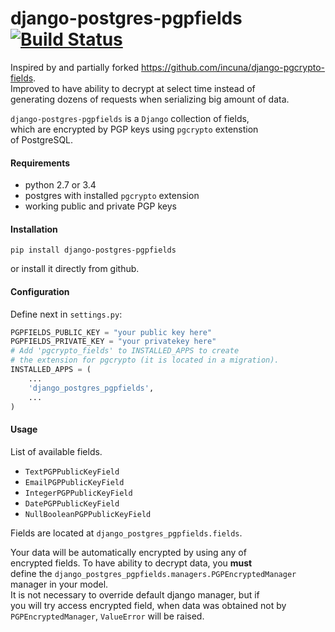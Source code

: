 # django-postgres-pgpfields [![Build Status](https://travis-ci.org/coldmind/django-postgres-pgpfields.svg?branch=master)](https://travis-ci.org/coldmind/django-postgres-pgpfields?branch=master)

Inspired by and partially forked https://github.com/incuna/django-pgcrypto-fields.  
Improved to have ability to decrypt at select time instead of  
generating dozens of requests when serializing big amount of data.

`django-postgres-pgpfields` is a `Django` collection of fields,  
which are encrypted by PGP keys using `pgcrypto` extenstion  
of PostgreSQL.

#### Requirements

 - python 2.7 or 3.4
 - postgres with installed `pgcrypto` extension
 - working public and private PGP keys

#### Installation

```
pip install django-postgres-pgpfields
```

or install it directly from github. 

#### Configuration

Define next in `settings.py`:

```python
PGPFIELDS_PUBLIC_KEY = "your public key here"  
PGPFIELDS_PRIVATE_KEY = "your privatekey here"  
# Add 'pgcrypto_fields' to INSTALLED_APPS to create  
# the extension for pgcrypto (it is located in a migration).  
INSTALLED_APPS = (  
    ...  
    'django_postgres_pgpfields',  
    ...  
)  
```

#### Usage

List of available fields.

 - `TextPGPPublicKeyField`
 - `EmailPGPPublicKeyField`
 - `IntegerPGPPublicKeyField`
 - `DatePGPPublicKeyField`
 - `NullBooleanPGPPublicKeyField`

Fields are located at `django_postgres_pgpfields.fields`.  

Your data will be automatically encrypted by using any of  
encrypted fields. To have ability to decrypt data, you **must**  
define the `django_postgres_pgpfields.managers.PGPEncryptedManager`  
manager in your model.  
It is not necessary to override default django manager, but if  
you will try access encrypted field, when data was obtained not by  
`PGPEncryptedManager`, `ValueError` will be raised.
